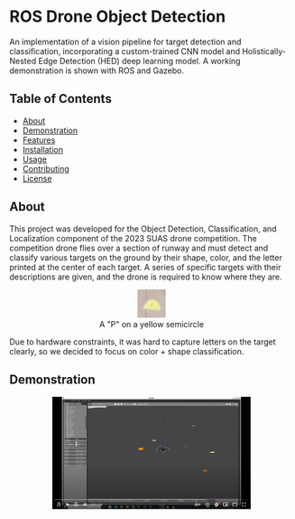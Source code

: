 # ROS Drone Object Detection
An implementation of a vision pipeline for target detection and classification, incorporating a custom-trained CNN model and Holistically-Nested Edge Detection (HED) deep learning model. A working demonstration is shown with ROS and Gazebo.

## Table of Contents

- [About](#about)
- [Demonstration](#demonstration)
- [Features](#features)
- [Installation](#installation)
- [Usage](#usage)
- [Contributing](#contributing)
- [License](#license)

## About
This project was developed for the Object Detection, Classification, and Localization component of the 2023 SUAS drone competition. The competition drone flies over a section of runway and must detect and classify various targets on the ground by their shape, color, and the letter printed at the center of each target. A series of specific targets with their descriptions are given, and the drone is required to know where they are. 
<p align="center">
    <img src="https://github.com/shenrunzhang/ROS-Drone-Object-Detection/blob/master/media/target_semicirclewhite7.jpg" alt="A 'P' on a yellow semicircle" width=10% height=10%>
    <br>
    A "P" on a yellow semicircle
</p>
Due to hardware constraints, it was hard to capture letters on the target clearly, so we decided to focus on color + shape classification.

## Demonstration






<p align="center">
  <a href="https://www.youtube.com/watch?v=liCptHpHUXY" target="_blank">
    <img src="https://github.com/shenrunzhang/ROS-Drone-Object-Detection/blob/master/media/thumbnail.PNG" alt="Your Image Alt Text" width=70% height=70%>
  </a>
</p>
